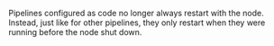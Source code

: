 Pipelines configured as code no longer always restart with the node. Instead,
just like for other pipelines, they only restart when they were running before
the node shut down.
